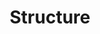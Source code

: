 ---
title: Structure
page_title: Structure | RadDataFilter
description: 
slug: winforms/datafilter/structure
tags: data, filter, structure
published: True
position: 1
---